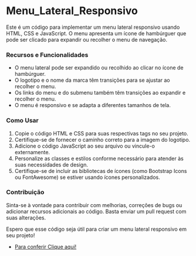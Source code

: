 # Menu_Lateral_Responsivo

Este é um código para implementar um menu lateral responsivo usando HTML, CSS e JavaScript. O menu apresenta um ícone de hambúrguer que pode ser clicado para expandir ou recolher o menu de navegação.

### Recursos e Funcionalidades

- O menu lateral pode ser expandido ou recolhido ao clicar no ícone de hambúrguer.
- O logotipo e o nome da marca têm transições para se ajustar ao recolher o menu.
- Os links do menu e do submenu também têm transições ao expandir e recolher o menu.
- O menu é responsivo e se adapta a diferentes tamanhos de tela.

### Como Usar

1. Copie o código HTML e CSS para suas respectivas tags no seu projeto.
2. Certifique-se de fornecer o caminho correto para a imagem do logotipo.
3. Adicione o código JavaScript ao seu arquivo ou vincule-o externamente.
4. Personalize as classes e estilos conforme necessário para atender às suas necessidades de design.
5. Certifique-se de incluir as bibliotecas de ícones (como Bootstrap Icons ou FontAwesome) se estiver usando ícones personalizados.

### Contribuição

Sinta-se à vontade para contribuir com melhorias, correções de bugs ou adicionar recursos adicionais ao código. Basta enviar um pull request com suas alterações.

Espero que esse código seja útil para criar um menu lateral responsivo em seu projeto!

<ul>
  <li><a href="https://gabrielmendes16.github.io/Menu_Lateral_Responsivo/" target="_blank">Para conferir Clique aqui!</link>
</ul>
 
